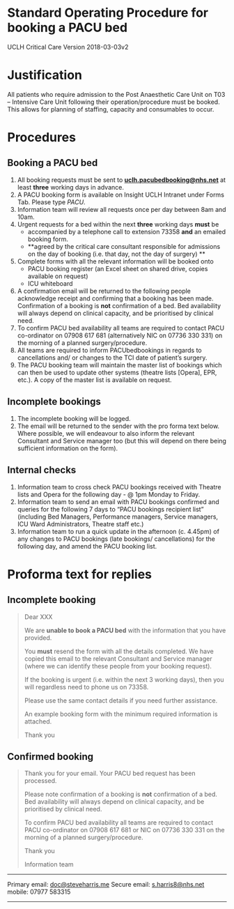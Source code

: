 
# Standard Operating Procedure for booking a PACU bed
UCLH Critical Care
Version 2018-03-03v2

# Justification

All patients who require admission to the Post Anaesthetic Care Unit on T03 – Intensive Care Unit following their operation/procedure must be booked. This allows for planning of staffing, capacity and consumables to occur.

# Procedures

## Booking a PACU bed

1.  All booking requests must be sent to
	**uclh.pacubedbooking@nhs.net** at least **three** working days in
	advance.
2.  A PACU booking form is available on Insight UCLH Intranet under
	Forms Tab. Please type *PACU*.
3.  Information team will review all requests once per day between 8am
	and 10am.
4.  Urgent requests for a bed within the next **three** working days
	**must** be 
	- accompanied by a telephone call to extension 73358
	**and** an emailed booking form.
	- **agreed by the critical care consultant responsible for admissions on the day of booking (i.e. that day, not the day of surgery) **
5.  Complete forms with all the relevant information will be booked onto
	-   PACU booking register (an Excel sheet on shared drive, copies
		available on request)
	-   ICU whiteboard
6.  A confirmation email will be returned to the following people
	acknowledge receipt and confirming that a booking has been made.
	Confirmation of a booking is **not** confirmation of a bed. Bed
	availability will always depend on clinical capacity, and be
	prioritised by clinical need.
7.  To confirm PACU bed availability all teams are required to contact
	PACU co-ordinator on 07908 617 681 (alternatively NIC on 07736 330
	331) on the morning of a planned surgery/procedure.
8.  All teams are required to inform PACUbedbookings in regards to
	cancellations and/ or changes to the TCI date of patient’s surgery.
9.  The PACU booking team will maintain the master list of bookings
	which can then be used to update other systems (theatre lists
	\[Opera\], EPR, etc.). A copy of the master list is available on
	request.

## Incomplete bookings

1.  The incomplete booking will be logged.
2.  The email will be returned to the sender with the pro forma text
	below. Where possible, we will endeavour to also inform the relevant
	Consultant and Service manager too (but this will depend on there
	being sufficient information on the form).

## Internal checks

1.  Information team to cross check PACU bookings received with Theatre
	lists and Opera for the following day - @ 1pm Monday to Friday.
2.  Information team to send an email with PACU bookings confirmed and
	queries for the following 7 days to “PACU bookings recipient list”
	(including Bed Managers, Performance managers, Service managers, ICU
	Ward Administrators, Theatre staff etc.)
3.  Information team to run a quick update in the afternoon (c. 4.45pm)
	of any changes to PACU bookings (late bookings/ cancellations) for
	the following day, and amend the PACU booking list.

# Proforma text for replies

## Incomplete booking

> Dear XXX
>
> We are **unable to book a PACU bed** with the information that you
> have provided.
>
> You **must** resend the form with all the details completed. We have
> copied this email to the relevant Consultant and Service manager
> (where we can identify these people from your booking request).
>
> If the booking is urgent (i.e. within the next 3 working days), then
> you will regardless need to phone us on 73358.
>
> Please use the same contact details if you need further assistance.
>
> An example booking form with the minimum required information is
> attached.
>
> Thank you

## Confirmed booking

> Thank you for your email. Your PACU bed request has been processed.
>
> Please note confirmation of a booking is **not** confirmation of a
> bed. Bed availability will always depend on clinical capacity, and be
> prioritised by clinical need.
>
> To confirm PACU bed availability all teams are required to contact
> PACU co-ordinator on 07908 617 681 or NIC on 07736 330 331 on the
> morning of a planned surgery/procedure.
>
> Thank you
>
> Information team


---

Primary email: doc@steveharris.me
Secure email: s.harris8@nhs.net
mobile: 07977 583315

---
<!--stackedit_data:
eyJoaXN0b3J5IjpbLTUwMTA1NjAzNV19
-->